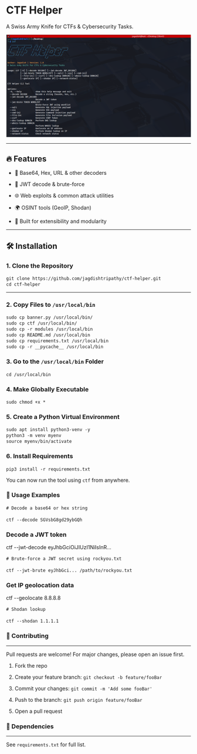 # CTF Helper

A Swiss Army Knife for CTFs & Cybersecurity Tasks.

![CTF Helper Screenshot](modules/ctf-helper-image.png)

---

## 🔥 Features

- 🧬 Base64, Hex, URL & other decoders

- 🔐 JWT decode & brute-force

- 🌐 Web exploits & common attack utilities

- 🌍 OSINT tools (GeoIP, Shodan)

- 🧰 Built for extensibility and modularity
---

## 🛠️ Installation

### 1. Clone the Repository

```
git clone https://github.com/jagdishtripathy/ctf-helper.git
cd ctf-helper
```
---------------
 ### 2. Copy Files to `/usr/local/bin`
```
sudo cp banner.py /usr/local/bin/
sudo cp ctf /usr/local/bin/
sudo cp -r modules /usr/local/bin
sudo cp README.md /usr/local/bin
sudo cp requirements.txt /usr/local/bin
sudo cp -r __pycache__ /usr/local/bin
```
### 3. Go to the `/usr/local/bin` Folder
```
cd /usr/local/bin
```
### 4. Make Globally Executable
```
sudo chmod +x *
```
### 5. Create a Python Virtual Environment
```
sudo apt install python3-venv -y
python3 -m venv myenv
source myenv/bin/activate
```
### 6. Install Requirements
```
pip3 install -r requirements.txt

```
You can now run the tool using `ctf` from anywhere.

### 🚀 Usage Examples

```
# Decode a base64 or hex string

ctf --decode SGVsbG8gd29ybGQh
```
### Decode a JWT token

ctf --jwt-decode eyJhbGciOiJIUzI1NiIsInR...
```
# Brute-force a JWT secret using rockyou.txt

ctf --jwt-brute eyJhbGci... /path/to/rockyou.txt

```
### Get IP geolocation data

ctf --geolocate 8.8.8.8
```
# Shodan lookup

ctf --shodan 1.1.1.1
```

### 🧠 Contributing
---------------

Pull requests are welcome! For major changes, please open an issue first.

1.  Fork the repo

2.  Create your feature branch: `git checkout -b feature/fooBar`

3.  Commit your changes: `git commit -m 'Add some fooBar'`

4.  Push to the branch: `git push origin feature/fooBar`

5.  Open a pull request

### 🧩 Dependencies
---------------

See `requirements.txt` for full list.
